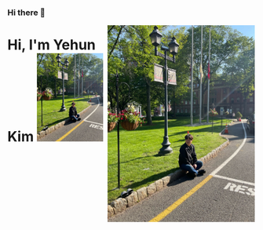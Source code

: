 ### Hi there 👋
<img align="right" src="KakaoTalk_20231126_223219503.jpg" width="300"/>
<h1>Hi, I'm Yehun Kim <img src = "KakaoTalk_20231126_223219503.jpg" height = "180"></h1>

<!--
**y3h0on/y3h0on** is a ✨ _special_ ✨ repository because its `README.md` (this file) appears on your GitHub profile.

Here are some ideas to get you started:

- 🔭 I’m currently working on ...
- 🌱 I’m currently learning ...
- 👯 I’m looking to collaborate on ...
- 🤔 I’m looking for help with ...
- 💬 Ask me about ...
- 📫 How to reach me: ...
- 😄 Pronouns: ...
- ⚡ Fun fact: ...
-->
